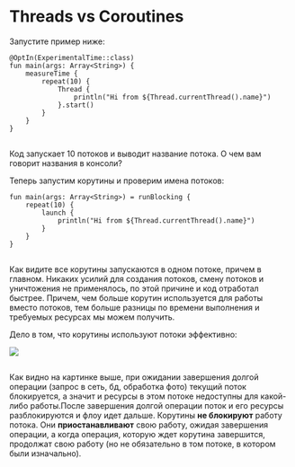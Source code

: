 # Threads vs Coroutines

Запустите пример ниже:

```
@OptIn(ExperimentalTime::class)
fun main(args: Array<String>) {
    measureTime {
        repeat(10) {
            Thread {
                println("Hi from ${Thread.currentThread().name}")
            }.start()
        }
    }
}
```

![](data:image/gif;base64,R0lGODlhAQABAPABAP///wAAACH5BAEKAAAALAAAAAABAAEAAAICRAEAOw==)![](data:image/gif;base64,R0lGODlhAQABAPABAP///wAAACH5BAEKAAAALAAAAAABAAEAAAICRAEAOw== "Click and drag to move")

Код запускает 10 потоков и выводит название потока. О чем вам говорит названия в консоли?

Теперь запустим корутины и проверим имена потоков:

```
fun main(args: Array<String>) = runBlocking {
    repeat(10) {
        launch {
            println("Hi from ${Thread.currentThread().name}")
        }
    }
}
```

![](data:image/gif;base64,R0lGODlhAQABAPABAP///wAAACH5BAEKAAAALAAAAAABAAEAAAICRAEAOw==)![](data:image/gif;base64,R0lGODlhAQABAPABAP///wAAACH5BAEKAAAALAAAAAABAAEAAAICRAEAOw== "Click and drag to move")

Как видите все корутины запускаются в одном потоке, причем в главном. Никаких усилий для создания потоков, смену потоков и уничтожения не применялось, по этой причине и код отработал быстрее. Причем, чем больше корутин используется для работы вместо потоков, тем больше разницы по времени выполнения и требуемых ресурсах мы можем получить.

Дело в том, что корутины используют потоки эффективно:

![](https://ucarecdn.com/28afad7c-6a54-4574-aacd-01b451664fa1/)

![](data:image/gif;base64,R0lGODlhAQABAPABAP///wAAACH5BAEKAAAALAAAAAABAAEAAAICRAEAOw== "Click and drag to move")

Как видно на картинке выше, при ожидании завершения долгой операции (запрос в сеть, бд, обработка фото) текущий поток блокируется, а значит и ресурсы в этом потоке недоступны для какой-либо работы.После завершения долгой операции поток и его ресурсы разблокируются и флоу идет дальше. Корутины **не блокируют** работу потока. Они **приостанавливают** свою работу, ожидая завершения операции, а когда операция, которую ждет корутина завершится, продолжат свою работу (но не обязательно в том потоке, в котором были изначально).
